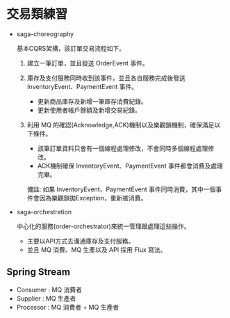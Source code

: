 # 交易類練習

* saga-choreography

  基本CQRS架構，該訂單交易流程如下。

  1. 建立一筆訂單，並且發送 OrderEvent 事件。
  2. 庫存及支付服務同時收到該事件，並且各自服務完成後發送 InventoryEvent、PaymentEvent 事件。
     * 更新商品庫存及新增一筆庫存消費紀錄。
     * 更新使用者帳戶餘額及新增交易紀錄。
  3. 利用 MQ 的確認(Acknowledge,ACK)機制以及樂觀鎖機制，確保滿足以下條件。
     * 該筆訂單資料只會有一個線程處理修改，不會同時多個線程處理修改。
     * ACK機制確保 InventoryEvent、PaymentEvent 事件都會消費及處理完畢。

     備註: 如果 InventoryEvent、PaymentEvent 事件同時消費，其中一個事件會因為樂觀鎖拋Exception，重新被消費。

* saga-orchestration
  
  中心化的服務(order-orchestrator)來統一管理跟處理這些操作。
  
  * 主要以API方式去溝通庫存及支付服務。
  * 並且 MQ 消費、MQ 生產以及 API 採用 Flux 寫法。

## Spring Stream

* Consumer : MQ 消費者
* Supplier : MQ 生產者
* Processor : MQ 消費者 + MQ 生產者
